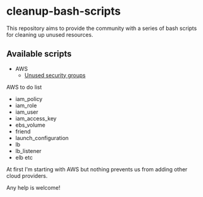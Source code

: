 # cleanup-bash-scripts

This repository aims to provide the community with a series of bash scripts for cleaning up unused resources.

## Available scripts
* AWS
    * [Unused security groups](/security_groups/README.md)
        
AWS to do list
- iam_policy
- iam_role
- iam_user
- iam_access_key
- ebs_volume
- friend
- launch_configuration
- lb
- lb_listener
- elb
etc

At first I'm starting with AWS but nothing prevents us from adding other cloud providers.

Any help is welcome!
